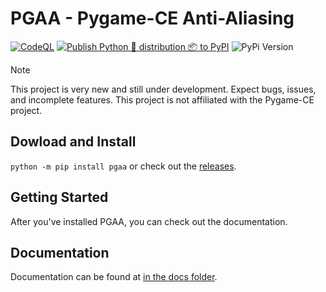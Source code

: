 # PGAA - Pygame-CE Anti-Aliasing

[![CodeQL](https://github.com/Iron-Sparrow/PGAA/actions/workflows/github-code-scanning/codeql/badge.svg)](https://github.com/Iron-Sparrow/PGAA/actions/workflows/github-code-scanning/codeql)
[![Publish Python 🐍 distribution 📦 to PyPI](https://github.com/Iron-Sparrow/PGAA/actions/workflows/publish_to_pypi.yml/badge.svg)](https://github.com/Iron-Sparrow/PGAA/actions/workflows/publish_to_pypi.yml)
![PyPi Version](https://img.shields.io/pypi/v/pgaa.svg?v=1)

> [!NOTE]
> This project is very new and still under development. Expect bugs, issues, and incomplete features.
> This project is not affiliated with the Pygame-CE project.

## Dowload and Install

 ```python -m pip install pgaa``` or check out the [releases](https://github.com/Iron-Sparrow/PGAA/releases).

## Getting Started

After you've installed PGAA, you can check out the documentation.

## Documentation

Documentation can be found at [in the docs folder](docs/Documentation.md).